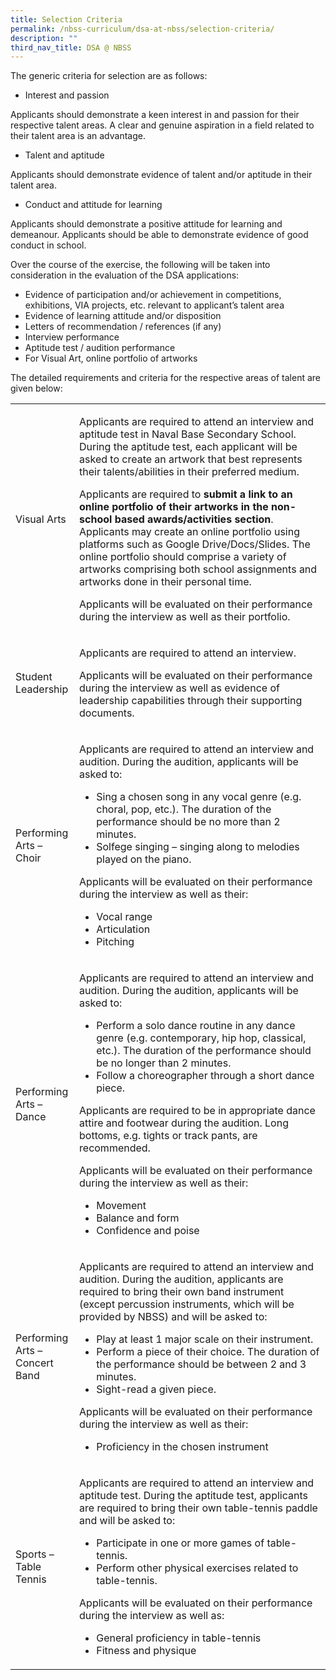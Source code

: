 ```yaml
---
title: Selection Criteria
permalink: /nbss-curriculum/dsa-at-nbss/selection-criteria/
description: ""
third_nav_title: DSA @ NBSS
---
```



<p>The generic criteria for selection are as follows:</p>
<ul>
<li>Interest and passion</li>
</ul>
<p>Applicants should demonstrate a keen interest in and passion for their respective talent areas. A clear and genuine aspiration in a field related to their talent area is an advantage.</p>
<ul>
<li>Talent and aptitude&nbsp;</li>
</ul>
<p>Applicants should demonstrate evidence of talent and/or aptitude in their talent area.&nbsp;</p>
<ul>
<li>Conduct and attitude for learning</li>
</ul>
<p>Applicants should demonstrate a positive attitude for learning and demeanour. Applicants should be able to demonstrate evidence of good conduct in school.</p>
<p>Over the course of the exercise, the following will be taken into consideration in the evaluation of the DSA applications:</p>
<ul>
<li>Evidence of participation and/or achievement in competitions, exhibitions, VIA projects, etc. relevant to applicant&rsquo;s talent area</li>
<li>Evidence of learning attitude and/or disposition</li>
<li>Letters of recommendation / references (if any)</li>
<li>Interview performance</li>
<li>Aptitude test / audition performance</li>
<li>For Visual Art, online portfolio of artworks&nbsp;</li>
</ul>
<p>The detailed requirements and criteria for the respective areas of talent are given below:</p>
<table>
<tbody>
<tr>
<td width="87">
<p>Visual Arts</p>
</td>
<td width="514">
<p>Applicants are required to attend an interview and aptitude test in Naval Base Secondary School. During the aptitude test, each applicant will be asked to create an artwork that best represents their talents/abilities in their preferred medium.</p>
<p>Applicants are required to&nbsp;<strong>submit a link to an online portfolio of their artworks in the non-school based awards/activities section</strong>. Applicants may create an online portfolio using platforms such as Google Drive/Docs/Slides. The online portfolio should comprise a variety of artworks comprising both school assignments and artworks done in their personal time.</p>
<p>Applicants will be evaluated on their performance during the interview as well as their portfolio.</p>
</td>
</tr>
<tr>
<td width="87">
<p>Student Leadership</p>
</td>
<td width="514">
<p>Applicants are required to attend an interview.</p>
<p>Applicants will be evaluated on their performance during the interview as well as evidence of leadership capabilities through their supporting documents.</p>
</td>
</tr>
<tr>
<td width="87">
<p>Performing Arts &ndash; Choir</p>
</td>
<td width="514">
<p>Applicants are required to attend an interview and audition. During the audition, applicants will be asked to:</p>
<ul>
<li>Sing a chosen song in any vocal genre (e.g. choral, pop, etc.). The duration of the performance should be no more than 2 minutes.</li>
<li>Solfege singing &ndash; singing along to melodies played on the piano.</li>
</ul>
<p>Applicants will be evaluated on their performance during the interview as well as their:</p>
<ul>
<li>Vocal range</li>
<li>Articulation</li>
<li>Pitching</li>
</ul>
</td>
</tr>
<tr>
<td width="87">
<p>Performing Arts &ndash; Dance</p>
</td>
<td width="514">
<p>Applicants are required to attend an interview and audition. During the audition, applicants will be asked to:</p>
<ul>
<li>Perform a solo dance routine in any dance genre (e.g. contemporary, hip hop, classical, etc.). The duration of the performance should be no longer than 2 minutes.</li>
<li>Follow a choreographer through a short dance piece.</li>
</ul>
<p>Applicants are required to be in appropriate dance attire and footwear during the audition. Long bottoms, e.g. tights or track pants, are recommended.</p>
<p>Applicants will be evaluated on their performance during the interview as well as their:</p>
<ul>
<li>Movement</li>
<li>Balance and form</li>
<li>Confidence and poise</li>
</ul>
</td>
</tr>
<tr>
<td width="87">
<p>Performing Arts &ndash; Concert Band</p>
</td>
<td width="514">
<p>Applicants are required to attend an interview and audition. During the audition, applicants are required to bring their own band instrument (except percussion instruments, which will be provided by NBSS) and will be asked to:</p>
<ul>
<li>Play at least 1 major scale on their instrument.</li>
<li>Perform a piece of their choice. The duration of the performance should be between 2 and 3 minutes.</li>
<li>Sight-read a given piece.</li>
</ul>
<p>Applicants will be evaluated on their performance during the interview as well as their:</p>
<ul>
<li>Proficiency in the chosen instrument</li>
</ul>
</td>
</tr>
<tr>
<td width="87">
<p>Sports &ndash; Table Tennis</p>
</td>
<td width="514">
<p>Applicants are required to attend an interview and aptitude test. During the aptitude test, applicants are required to bring their own table-tennis paddle and will be asked to:</p>
<ul>
<li>Participate in one or more games of table-tennis.</li>
<li>Perform other physical exercises related to table-tennis.</li>
</ul>
<p>Applicants will be evaluated on their performance during the interview as well as:</p>
<ul>
<li>General proficiency in table-tennis</li>
<li>Fitness and physique</li>
</ul>
</td>
</tr>
</tbody>
</table>